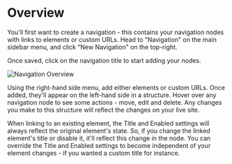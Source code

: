 # Overview

You'll first want to create a navigation - this contains your navigation nodes with links to elements or custom URLs. Head to "Navigation" on the main sidebar menu, and click "New Navigation" on the top-right.

Once saved, click on the navigation title to start adding your nodes.

![Navigation Overview](/uploads/plugins/navigation/navigation-nodes.png)

Using the right-hand side menu, add either elements or custom URLs. Once added, they'll appear on the left-hand side in a structure. Hover over any navigation node to see some actions - move, edit and delete. Any changes you make to this structure will reflect the changes on your live site.

When linking to an existing element, the Title and Enabled settings will always reflect the original element's state. So, if you change the linked element's title or disable it, it'll reflect this change in the node. You can override the Title and Enabled settings to become independent of your element changes - if you wanted a custom title for instance.